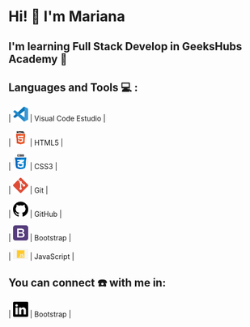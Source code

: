 
# Hi! :wave: I'm Mariana



## I'm learning Full Stack Develop in GeeksHubs Academy :muscle:




## Languages and Tools  :computer: :

| <img src="img/logovisual.png" alt="Visual" width="30"/> | Visual Code Estudio |

| <img src="img/html.png" alt="HTML5" width="30"/> | HTML5 |

| <img src="img/css.png" alt="CSS3" width="30"/> | CSS3 | 

| <img src="img/git4.png" alt="Git" width="30"/> | Git |

| <img src="img/github2.png" alt="GitHub" width="30"/> | GitHub | 

| <img src="img/bootstrap2.png" alt="Bootstrap" width="30"/> | Bootstrap | 

| <img src="img/javascript2.png" alt="JavaScript" width="30"/> | JavaScript | 


## You can connect :phone: with me in:

| <img src="img/linkedin.svg" alt="Bootstrap" width="30"/> | Bootstrap | 









